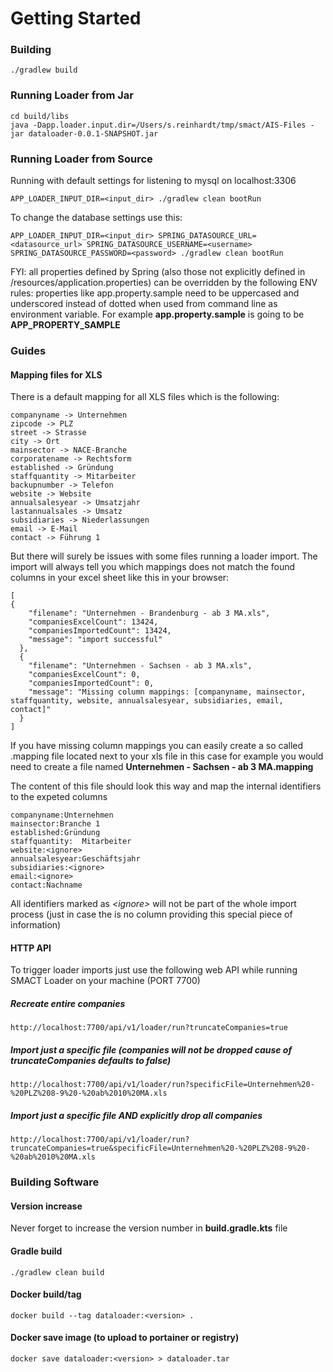 # Getting Started

### Building
```
./gradlew build
```

### Running Loader from Jar
```
cd build/libs
java -Dapp.loader.input.dir=/Users/s.reinhardt/tmp/smact/AIS-Files -jar dataloader-0.0.1-SNAPSHOT.jar
```

### Running Loader from Source
Running with default settings for listening to mysql on localhost:3306
```
APP_LOADER_INPUT_DIR=<input_dir> ./gradlew clean bootRun
```

To change the database settings use this:
```
APP_LOADER_INPUT_DIR=<input_dir> SPRING_DATASOURCE_URL=<datasource_url> SPRING_DATASOURCE_USERNAME=<username> SPRING_DATASOURCE_PASSWORD=<password> ./gradlew clean bootRun
```

FYI: all properties defined by Spring (also those not explicitly defined in /resources/application.properties) can
be overridden by the following ENV rules: properties like app.property.sample need to be uppercased and underscored instead 
of dotted when used from command line as environment variable. For example **app.property.sample** is going to be **APP_PROPERTY_SAMPLE**

### Guides

#### Mapping files for XLS
There is a default mapping for all XLS files which is the following:
```
companyname -> Unternehmen
zipcode -> PLZ
street -> Strasse
city -> Ort
mainsector -> NACE-Branche
corporatename -> Rechtsform
established -> Gründung
staffquantity -> Mitarbeiter
backupnumber -> Telefon
website -> Website
annualsalesyear -> Umsatzjahr
lastannualsales -> Umsatz
subsidiaries -> Niederlassungen
email -> E-Mail
contact -> Führung 1
```

But there will surely be issues with some files running a loader import. The import will always tell you which mappings does not match the found
columns in your excel sheet like this in your browser:
```
[
{
    "filename": "Unternehmen - Brandenburg - ab 3 MA.xls",
    "companiesExcelCount": 13424,
    "companiesImportedCount": 13424,
    "message": "import successful"
  },
  {
    "filename": "Unternehmen - Sachsen - ab 3 MA.xls",
    "companiesExcelCount": 0,
    "companiesImportedCount": 0,
    "message": "Missing column mappings: [companyname, mainsector, staffquantity, website, annualsalesyear, subsidiaries, email, contact]"
  }
]
```
If you have missing column mappings you can easily create a so called .mapping file located next to your xls file in this case for example
you would need to create a file named **Unternehmen - Sachsen - ab 3 MA.mapping**

The content of this file should look this way and map the internal identifiers to the expeted columns
```
companyname:Unternehmen
mainsector:Branche 1
established:Gründung
staffquantity:  Mitarbeiter
website:<ignore>
annualsalesyear:Geschäftsjahr
subsidiaries:<ignore>
email:<ignore>
contact:Nachname
```
All identifiers marked as _\<ignore>_ will not be part of the whole import process (just in case the is no column providing this special piece of information)

#### HTTP API
To trigger loader imports just use the following web API while running SMACT Loader on your machine (PORT 7700)
##### Recreate entire companies
```
http://localhost:7700/api/v1/loader/run?truncateCompanies=true
```

##### Import just a specific file (companies will not be dropped cause of truncateCompanies defaults to false)
```
http://localhost:7700/api/v1/loader/run?specificFile=Unternehmen%20-%20PLZ%208-9%20-%20ab%2010%20MA.xls
```

##### Import just a specific file AND explicitly drop all companies
```
http://localhost:7700/api/v1/loader/run?truncateCompanies=true&specificFile=Unternehmen%20-%20PLZ%208-9%20-%20ab%2010%20MA.xls
```

### Building Software

#### Version increase
Never forget to increase the version number in **build.gradle.kts** file

#### Gradle build
```
./gradlew clean build
```

#### Docker build/tag
```
docker build --tag dataloader:<version> .
```

#### Docker save image (to upload to portainer or registry)
```
docker save dataloader:<version> > dataloader.tar
```

